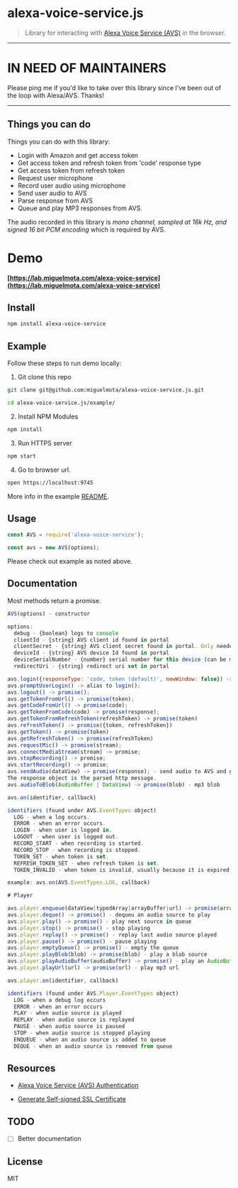 # alexa-voice-service.js

> Library for interacting with [Alexa Voice Service (AVS)](https://developer.amazon.com/public/solutions/alexa/alexa-voice-service) in the browser.

---

# IN NEED OF MAINTAINERS

Please ping me if you'd like to take over this library since I've been out of the loop with Alexa/AVS. Thanks!

---

## Things you can do

Things you can do with this library:

- Login with Amazon and get access token
- Get access token and refresh token from 'code' response type
- Get access token from refresh token
- Request user microphone
- Record user audio using microphone
- Send user audio to AVS
- Parse response from AVS
- Queue and play MP3 responses from AVS.

The audio recorded in this library is *mono channel, sampled at 16k Hz, and signed 16 bit PCM encoding* which is required by AVS.

# Demo

**[https://lab.miguelmota.com/alexa-voice-service](https://lab.miguelmota.com/alexa-voice-service)**

## Install

```bash
npm install alexa-voice-service
```

## Example

Follow these steps to run demo locally:

1. Git clone this repo

  ```bash
  git clone git@github.com:miguelmota/alexa-voice-service.js.git

  cd alexa-voice-service.js/example/
  ```

2. Install NPM Modules

  ```bash
  npm install
  ```

3. Run HTTPS server

  ```bash
  npm start
  ```

4. Go to browser url.

  ```bash
  open https://localhost:9745
  ```

More info in the example [README](https://github.com/miguelmota/alexa-voice-service.js/blob/master/example/README.md).

## Usage

```javascript
const AVS = require('alexa-voice-service');

const avs = new AVS(options);
```

Please check out example as noted above.

## Documentation

Most methods return a promise.

```javascript
AVS(options) - constructor

options:
  debug - {boolean} logs to console
  clientId - {string} AVS client id found in portal
  clientSecret - {string} AVS client secret found in portal. Only needed if using `code` response type.
  deviceId - {string} AVS device Id found in portal
  deviceSerialNumber - {number} serial number for this device (can be made up)
  redirectUri - {string} redirect uri set in portal

avs.login({responseType: 'code, token (default)', newWindow: false}) -> promise(response);
avs.promptUserLogin() -> alias to login();
avs.logout() -> promise();
avs.getTokenFromUrl() -> promise(token);
avs.getCodeFromUrl() -> promise(code);
avs.getTokenFromCode(code) -> promise(response);
avs.getTokenFromRefreshToken(refreshToken) -> promise(token)
avs.refreshToken() -> promise({token, refreshToken})
avs.getToken() -> promise(token)
avs.getRefreshToken() -> promise(refreshToken)
avs.requestMic() -> promise(stream);
avs.connectMediaStream(stream) -> promise;
avs.stopRecording() -> promise;
avs.startRecording() -> promise;
avs.sendAudio(dataView) -> promise(response); - send audio to AVS and get back an object containing response.
The response object is the parsed http message.
avs.audioToBlob(AudioBuffer | DataView) -> promise(blob) - mp3 blob

avs.on(identifier, callback)

identifiers (found under AVS.EventTypes object)
  LOG - when a log occurs.
  ERROR - when an error occurs.
  LOGIN - when user is logged in.
  LOGOUT - when user is logged out.
  RECORD_START - when recording is started.
  RECORD_STOP - when recording is stopped.
  TOKEN_SET - when token is set.
  REFRESH_TOKEN_SET - when refresh token is set.
  TOKEN_INVALID - when token is invalid, usually because it is expired.

example: avs.on(AVS.EventTypes.LOG, callback)

# Player

avs.player.enqueue(dataView|typedArray|arrayBuffer|url) -> promise(arraybuffer) - add an audio source to play queue. Converts input to AudioBuffer.
avs.player.deque() -> promise() - dequeu an audio source to play
avs.player.play() -> promise() - play next source in queue
avs.player.stop() -> promise() - stop playing
avs.player.replay() -> promise() - replay last audio source played
avs.player.pause() -> promise() - pause playing
avs.player.emptyQueue() -> promise() - empty the queue
avs.player.playBlob(blob) -> promise(blob) - play a blob source
avs.player.playAudioBuffer(audioBuffer) -> promise() - play an AudioBuffer source
avs.player.playUrl(url) -> promise(url) - play mp3 url

avs.player.on(identifier, callback)

identifiers (found under AVS.Player.EventTypes object)
  LOG - when a debug log occurs
  ERROR - when an error occurs
  PLAY - when audio source is played
  REPLAY - when audio source is replayed
  PAUSE - when audio source is paused
  STOP - when audio source is stopped playing
  ENQUEUE - when an audio source is added to queue
  DEQUE - when an audio source is removed from queue
```

## Resources

- [Alexa Voice Service (AVS) Authentication](https://miguelmota.com/blog/alexa-voice-service-authentication)

- [Generate Self-signed SSL Certificate](https://miguelmota.com/blog/generate-self-signed-ssl-certificate)

## TODO

- [ ] Better documentation

## License

MIT
